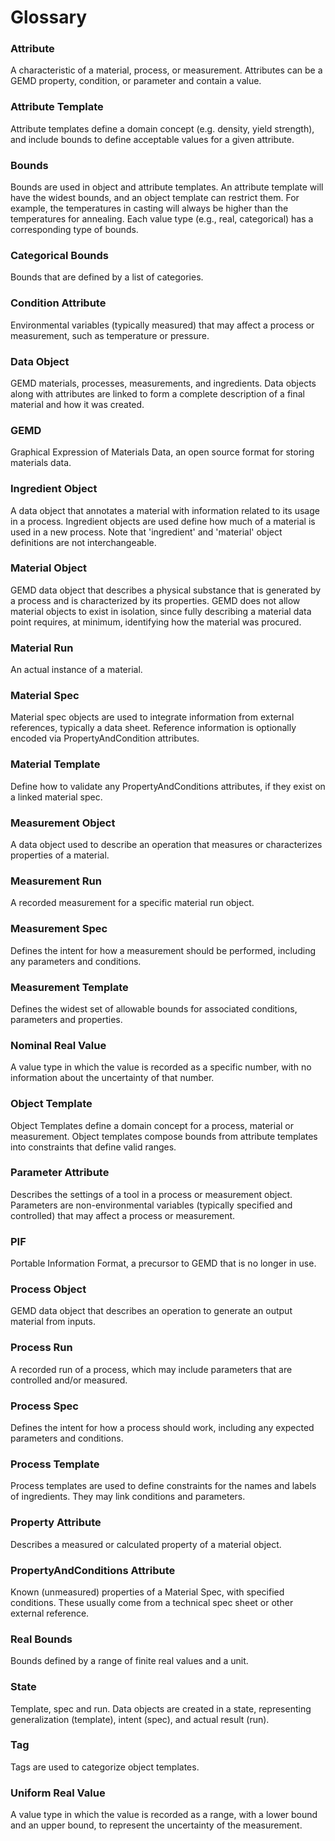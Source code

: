# Glossary

### Attribute
A characteristic of a material, process, or measurement. Attributes can be a GEMD property, condition, or parameter and contain a value.

### Attribute Template
Attribute templates define a domain concept (e.g. density, yield strength), and include bounds to define acceptable values for a given attribute.

### Bounds
Bounds are used in object and attribute templates. An attribute template will have the widest bounds, and an object template can restrict them.  For example, the temperatures in casting will always be higher than the temperatures for annealing.  Each value type (e.g., real, categorical) has a corresponding type of bounds.

### Categorical Bounds
Bounds that are defined by a list of categories.

### Condition Attribute
Environmental variables (typically measured) that may affect a process or measurement, such as temperature or pressure.

### Data Object
GEMD materials, processes, measurements, and ingredients. Data objects along with attributes are linked to form a complete description of a final material and how it was created.

### GEMD
Graphical Expression of Materials Data, an open source format for storing materials data.

### Ingredient Object
A  data object that annotates a material with information related to its usage in a process. Ingredient objects are used define how much of a material is used in a new process. Note that 'ingredient' and 'material' object definitions are not interchangeable.

### Material Object
GEMD data object that describes a physical substance that is generated by a process and is characterized by its properties. GEMD does not allow material objects to exist in isolation, since fully describing a material data point requires, at minimum, identifying how the material was procured.  

### Material Run
An actual instance of a material.

### Material Spec
Material spec objects are used to integrate information from external references, typically a data sheet. Reference information
is optionally encoded via PropertyAndCondition attributes. 

### Material Template
Define how to validate any PropertyAndConditions attributes, if they exist on a linked material spec. 

### Measurement Object
A data object used to describe an operation that measures or characterizes properties of a material.

### Measurement Run
A recorded measurement for a specific material run object.

### Measurement Spec
Defines the intent for how a measurement should be performed, including any parameters and conditions. 

### Measurement Template
Defines the widest set of allowable bounds for associated conditions, parameters and properties. 

### Nominal Real Value
A value type in which the value is recorded as a specific number, with no information about the uncertainty of that number.

### Object Template
Object Templates define a domain concept for a process, material or measurement. Object templates compose bounds from attribute templates into constraints that define valid ranges.

### Parameter Attribute
Describes the settings of a tool in a process or measurement object. Parameters are non-environmental variables (typically specified and controlled) that may affect a process or measurement.

### PIF
Portable Information Format, a precursor to GEMD that is no longer in use.

### Process Object
GEMD data object that describes an operation to generate an output material from inputs.

### Process Run
A recorded run of a process, which may include parameters that are controlled and/or measured.

### Process Spec
Defines the intent for how a process should work, including any expected parameters and conditions. 

### Process Template
Process templates are used to define constraints for the names and labels of ingredients. They may link conditions and parameters.

### Property Attribute
Describes a measured or calculated property of a material object. 

###  PropertyAndConditions Attribute
Known (unmeasured) properties of a Material Spec, with specified conditions. These usually come from a technical spec sheet or other external reference.

### Real Bounds
Bounds defined by a range of finite real values and a unit.

### State
Template, spec and run. Data objects are created in a state, representing generalization (template), intent (spec), and actual result (run).

### Tag
Tags are used to categorize object templates.

### Uniform Real Value
A value type in which the value is recorded as a range, with a lower bound and an upper bound, to represent the uncertainty of the measurement.


